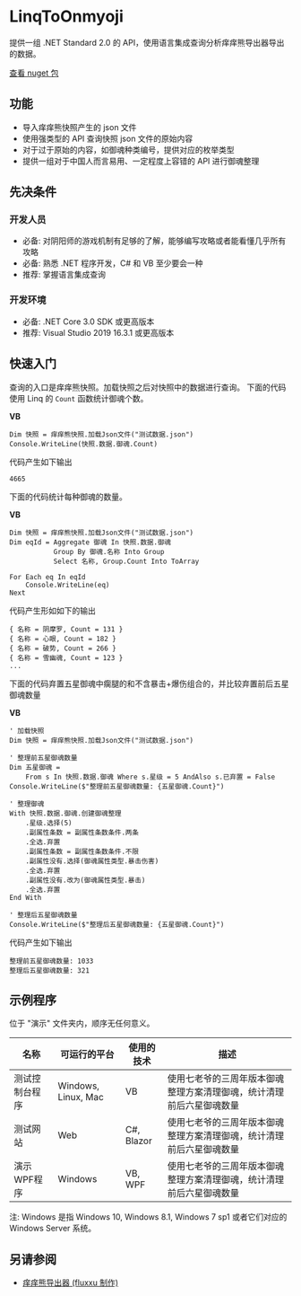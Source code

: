 # LinqToOnmyoji
提供一组 .NET Standard 2.0 的 API，使用语言集成查询分析痒痒熊导出器导出的数据。

[查看 nuget 包](https://www.nuget.org/packages/Nukepayload2.Linq.Onmyoji/)

## 功能
- 导入痒痒熊快照产生的 json 文件
- 使用强类型的 API 查询快照 json 文件的原始内容
- 对于过于原始的内容，如御魂种类编号，提供对应的枚举类型
- 提供一组对于中国人而言易用、一定程度上容错的 API 进行御魂整理

## 先决条件
### 开发人员
- 必备: 对阴阳师的游戏机制有足够的了解，能够编写攻略或者能看懂几乎所有攻略
- 必备: 熟悉 .NET 程序开发，C# 和 VB 至少要会一种
- 推荐: 掌握语言集成查询
### 开发环境
- 必备: .NET Core 3.0 SDK 或更高版本
- 推荐: Visual Studio 2019 16.3.1 或更高版本

## 快速入门
查询的入口是痒痒熊快照。加载快照之后对快照中的数据进行查询。
下面的代码使用 Linq 的 `Count` 函数统计御魂个数。

__VB__
```vbnet
Dim 快照 = 痒痒熊快照.加载Json文件("测试数据.json")
Console.WriteLine(快照.数据.御魂.Count)
```
代码产生如下输出
```console
4665
```

下面的代码统计每种御魂的数量。

__VB__
```vbnet
Dim 快照 = 痒痒熊快照.加载Json文件("测试数据.json")
Dim eqId = Aggregate 御魂 In 快照.数据.御魂
           Group By 御魂.名称 Into Group
           Select 名称, Group.Count Into ToArray

For Each eq In eqId
    Console.WriteLine(eq)
Next
```
代码产生形如如下的输出
```console
{ 名称 = 阴摩罗, Count = 131 }
{ 名称 = 心眼, Count = 182 }
{ 名称 = 破势, Count = 266 }
{ 名称 = 雪幽魂, Count = 123 }
...
```

下面的代码弃置五星御魂中瘸腿的和不含暴击+爆伤组合的，并比较弃置前后五星御魂数量

__VB__
```vbnet
' 加载快照
Dim 快照 = 痒痒熊快照.加载Json文件("测试数据.json")

' 整理前五星御魂数量
Dim 五星御魂 =
    From s In 快照.数据.御魂 Where s.星级 = 5 AndAlso s.已弃置 = False
Console.WriteLine($"整理前五星御魂数量: {五星御魂.Count}")

' 整理御魂
With 快照.数据.御魂.创建御魂整理
    .星级.选择(5)
    .副属性条数 = 副属性条数条件.两条
    .全选.弃置
    .副属性条数 = 副属性条数条件.不限
    .副属性没有.选择(御魂属性类型.暴击伤害)
    .全选.弃置
    .副属性没有.改为(御魂属性类型.暴击)
    .全选.弃置
End With

' 整理后五星御魂数量
Console.WriteLine($"整理后五星御魂数量: {五星御魂.Count}")
```
代码产生如下输出
```console
整理前五星御魂数量: 1033
整理后五星御魂数量: 321
```

## 示例程序
位于 "演示" 文件夹内，顺序无任何意义。

|名称|可运行的平台|使用的技术|描述|
|-|-|-|-|
|测试控制台程序|Windows, Linux, Mac|VB|使用七老爷的三周年版本御魂整理方案清理御魂，统计清理前后六星御魂数量|
|测试网站|Web|C#, Blazor|使用七老爷的三周年版本御魂整理方案清理御魂，统计清理前后六星御魂数量|
|演示WPF程序|Windows|VB, WPF|使用七老爷的三周年版本御魂整理方案清理御魂，统计清理前后六星御魂数量|

注: Windows 是指 Windows 10, Windows 8.1, Windows 7 sp1 或者它们对应的 Windows Server 系统。

## 另请参阅
- [痒痒熊导出器 (fluxxu 制作)](https://bbs.nga.cn/read.php?tid=16557282)
